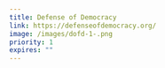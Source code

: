 ```yaml
---
title: Defense of Democracy
link: https://defenseofdemocracy.org/
image: /images/dofd-1-.png
priority: 1
expires: ""
---
```

